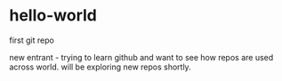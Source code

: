 # hello-world
first git repo

new entrant - trying to learn github and want to see how repos are used across world.
will be exploring new repos shortly.
